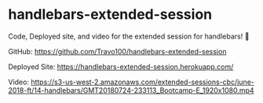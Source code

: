# handlebars-extended-session
Code, Deployed site, and video for the extended session for handlebars! 🚴

GitHub: https://github.com/Travo100/handlebars-extended-session

Deployed Site: https://handlebars-extended-session.herokuapp.com/

Video: https://s3-us-west-2.amazonaws.com/extended-sessions-cbc/june-2018-ft/14-handlebars/GMT20180724-233113_Bootcamp-E_1920x1080.mp4 
